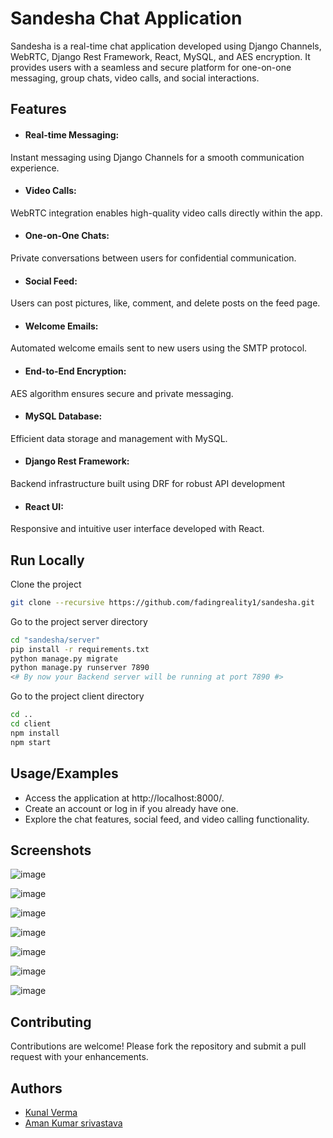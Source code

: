 
# Sandesha Chat Application

Sandesha is a real-time chat application developed using Django Channels, WebRTC, Django Rest Framework, React, MySQL, and AES encryption. It provides users with a seamless and secure platform for one-on-one messaging, group chats, video calls, and social interactions.




## Features

- #### Real-time Messaging:
Instant messaging using Django Channels for a smooth communication experience.

- #### Video Calls:
WebRTC integration enables high-quality video calls directly within the app.
- #### One-on-One Chats:
Private conversations between users for confidential communication.
- #### Social Feed:
Users can post pictures, like, comment, and delete posts on the feed page.
- #### Welcome Emails:
Automated welcome emails sent to new users using the SMTP protocol.
- #### End-to-End Encryption:
AES algorithm ensures secure and private messaging.
- #### MySQL Database:
Efficient data storage and management with MySQL.
- #### Django Rest Framework:
Backend infrastructure built using DRF for robust API development
- #### React UI:
Responsive and intuitive user interface developed with React.


## Run Locally

Clone the project

```bash
git clone --recursive https://github.com/fadingreality1/sandesha.git
```

Go to the project server directory

```bash
cd "sandesha/server"
pip install -r requirements.txt
python manage.py migrate
python manage.py runserver 7890
<# By now your Backend server will be running at port 7890 #>
```

Go to the project client directory

```bash
cd ..
cd client
npm install
npm start
```

## Usage/Examples

- Access the application at http://localhost:8000/.
- Create an account or log in if you already have one.
- Explore the chat features, social feed, and video calling functionality.


## Screenshots

![image](https://github.com/fadingreality1/Lazy_coder/assets/114291201/41f53f38-eeee-4ba8-9ff0-486b56da6553)

![image](https://github.com/fadingreality1/Lazy_coder/assets/114291201/68562974-45b2-4813-9ca3-ab5c4d5b2f6b)

![image](https://github.com/fadingreality1/Lazy_coder/assets/114291201/d7490213-5533-4151-a07f-e059ccc275ff)

![image](https://github.com/fadingreality1/Lazy_coder/assets/114291201/6b92faf0-90d1-4eee-a676-48980a6cbb31)

![image](https://github.com/fadingreality1/Lazy_coder/assets/114291201/1f93e482-e0ab-4398-ae1f-d82916afbfd5)

![image](https://github.com/fadingreality1/Lazy_coder/assets/114291201/41f53f38-eeee-4ba8-9ff0-486b56da6553)

![image](https://github.com/fadingreality1/Lazy_coder/assets/114291201/6facf0e6-5912-4252-b317-ce3a3fe51dab)
## Contributing

Contributions are welcome! Please fork the repository and submit a pull request with your enhancements.


## Authors

- [Kunal Verma](https://github.com/fadingreality1)
- [Aman Kumar srivastava](https://github.com/Aman1807-coder)

